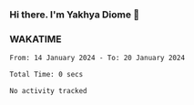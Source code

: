 ### Hi there. I'm Yakhya Diome 👋

### WAKATIME
<!--START_SECTION:waka-->

```txt
From: 14 January 2024 - To: 20 January 2024

Total Time: 0 secs

No activity tracked
```

<!--END_SECTION:waka-->
